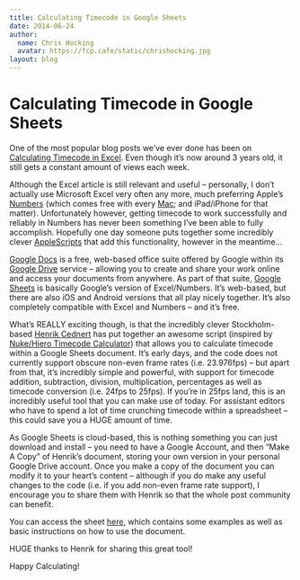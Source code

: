 ```yaml
---
title: Calculating Timecode in Google Sheets
date: 2014-06-24
author:
  name: Chris Hocking
  avatar: https://fcp.cafe/static/chrishocking.jpg
layout: blog
---
```

# Calculating Timecode in Google Sheets


One of the most popular blog posts we’ve ever done has been on [Calculating Timecode in Excel](/blog/calculating-timecode-in-excel/). Even though it’s now around 3 years old, it still gets a constant amount of views each week.

Although the Excel article is still relevant and useful – personally, I don’t actually use Microsoft Excel very often any more, much preferring Apple’s [Numbers](https://www.apple.com/au/mac/numbers/) (which comes free with every [Mac](https://www.apple.com/au/creativity-apps/mac/); and iPad/iPhone for that matter). Unfortunately however, getting timecode to work successfully and reliably in Numbers has never been something I’ve been able to fully accomplish. Hopefully one day someone puts together some incredibly clever [AppleScripts](http://www.macworld.com/article/2090831/applescript-makes-a-comeback-in-numbers/) that add this functionality, however in the meantime…

[Google Docs](https://docs.google.com/) is a free, web-based office suite offered by Google within its [Google Drive](https://support.google.com/drive/answer/2424384?hl=en) service – allowing you to create and share your work online and access your documents from anywhere. As part of that suite, [Google Sheets](http://www.google.com.au/sheets/about/) is basically Google’s version of Excel/Numbers. It’s web-based, but there are also iOS and Android versions that all play nicely together. It’s also completely compatible with Excel and Numbers – and it’s free.

What’s REALLY exciting though, is that the incredibly clever Stockholm-based [Henrik Cednert](https://twitter.com/NEO_AMiGA) has put together an awesome script (inspired by [Nuke/Hiero Timecode Calculator](http://www.nukepedia.com/hiero/python/nuke/hiero-timecode-calculator)) that allows you to calculate timecode within a Google Sheets document. It’s early days, and the code does not currently support obscure non-even frame rates (i.e. 23.976fps) – but apart from that, it’s incredibly simple and powerful, with support for timecode addition, subtraction, division, multiplication, percentages as well as timecode conversion (i.e. 24fps to 25fps). If you’re in 25fps land, this is an incredibly useful tool that you can make use of today. For assistant editors who have to spend a lot of time crunching timecode within a spreadsheet – this could save you a HUGE amount of time.

As Google Sheets is cloud-based, this is nothing something you can just download and install – you need to have a Google Account, and then “Make A Copy” of Henrik’s document, storing your own version in your personal Google Drive account. Once you make a copy of the document you can modify it to your heart’s content – although if you do make any useful changes to the code (i.e. if you add non-even frame rate support), I encourage you to share them with Henrik so that the whole post community can benefit.

You can access the sheet [here](http://goo.gl/bzvwWU), which contains some examples as well as basic instructions on how to use the document.

HUGE thanks to Henrik for sharing this great tool!

Happy Calculating!